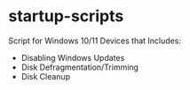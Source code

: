 # startup-scripts

Script for Windows 10/11 Devices that Includes:

- Disabling Windows Updates
- Disk Defragmentation/Trimming
- Disk Cleanup